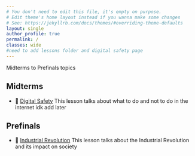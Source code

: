 ```yaml
---
# You don't need to edit this file, it's empty on purpose.
# Edit theme's home layout instead if you wanna make some changes
# See: https://jekyllrb.com/docs/themes/#overriding-theme-defaults
layout: single
author_profile: true
permalink: /
classes: wide
#need to add lessons folder and digital safety page
---
```


Midterms to Prefinals topics
## Midterms
- :blue_book: [Digital Safety](/digital/)
  This lesson talks about what to do and not to do in the internet idk add later

## Prefinals
- :orange_book: [Industrial Revolution](/Indus-revo/)
  This lesson talks about the Industrial Revolution and its impact on society
